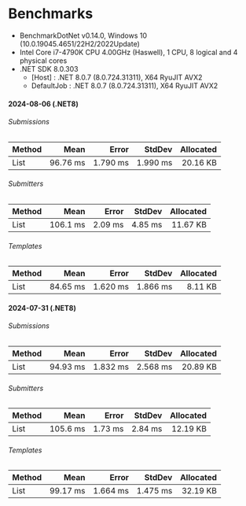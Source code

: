 ﻿# Benchmarks

- BenchmarkDotNet v0.14.0, Windows 10 (10.0.19045.4651/22H2/2022Update)
- Intel Core i7-4790K CPU 4.00GHz (Haswell), 1 CPU, 8 logical and 4 physical cores
- .NET SDK 8.0.303
  - [Host]     : .NET 8.0.7 (8.0.724.31311), X64 RyuJIT AVX2
  - DefaultJob : .NET 8.0.7 (8.0.724.31311), X64 RyuJIT AVX2



#### 2024-08-06 (.NET8)

###### Submissions

| Method |     Mean |    Error |   StdDev | Allocated |
| ------ | -------: | -------: | -------: | --------: |
| List   | 96.76 ms | 1.790 ms | 1.990 ms |  20.16 KB |

###### Submitters

| Method |     Mean |   Error |  StdDev | Allocated |
| ------ | -------: | ------: | ------: | --------: |
| List   | 106.1 ms | 2.09 ms | 4.85 ms |  11.67 KB |

###### Templates

| Method |     Mean |    Error |   StdDev | Allocated |
| ------ | -------: | -------: | -------: | --------: |
| List   | 84.65 ms | 1.620 ms | 1.866 ms |   8.11 KB |



#### 2024-07-31 (.NET8)

###### Submissions

| Method |     Mean |    Error |   StdDev | Allocated |
| ------ | -------: | -------: | -------: | --------: |
| List   | 94.93 ms | 1.832 ms | 2.568 ms |  20.89 KB |

###### Submitters

| Method |     Mean |   Error |  StdDev | Allocated |
| ------ | -------: | ------: | ------: | --------: |
| List   | 105.6 ms | 1.73 ms | 2.84 ms |  12.19 KB |

###### Templates

| Method |     Mean |    Error |   StdDev | Allocated |
| ------ | -------: | -------: | -------: | --------: |
| List   | 99.17 ms | 1.664 ms | 1.475 ms |  32.19 KB |